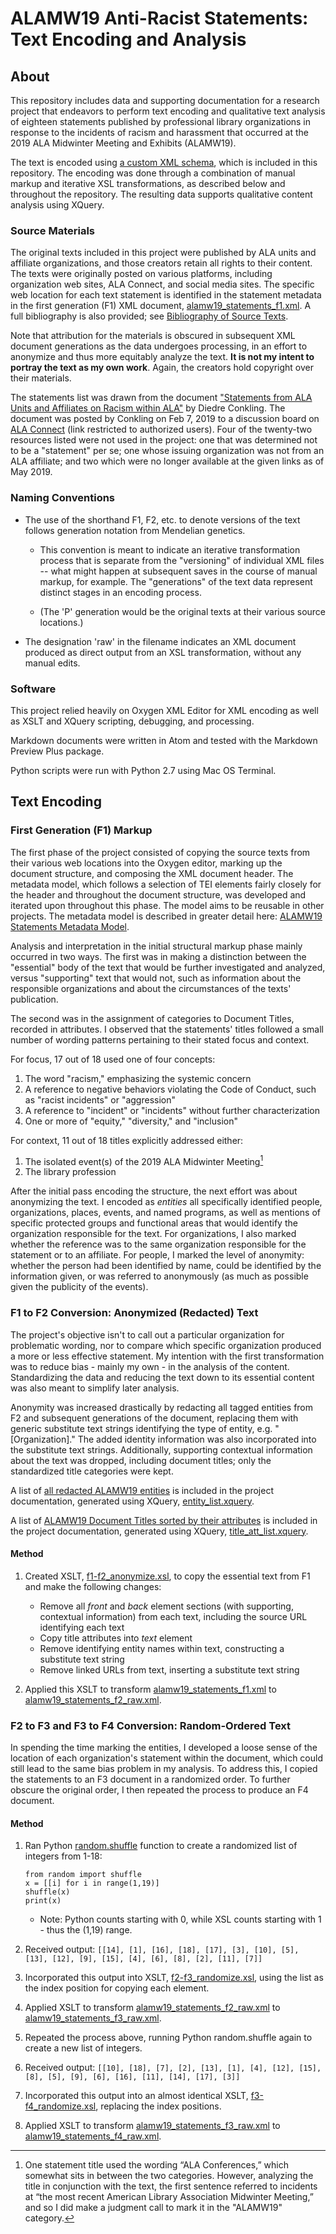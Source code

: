 
# ALAMW19 Anti-Racist Statements: Text Encoding and Analysis

## About

This repository includes data and supporting documentation for a research project that endeavors to perform text encoding and qualitative text analysis of eighteen statements published by professional library organizations in response to the incidents of racism and harassment that occurred at the 2019 ALA Midwinter Meeting and Exhibits (ALAMW19).

The text is encoded using [a custom XML schema](documentation/metadata_model.md), which is included in this repository. The encoding was done through a combination of manual markup and iterative XSL transformations, as described below and throughout the repository. The resulting data supports qualitative content analysis using XQuery.

### Source Materials   

The original texts included in this project were published by ALA units and affiliate organizations, and those creators retain all rights to their content. The texts were originally posted on various platforms, including organization web sites, ALA Connect, and social media sites. The specific web location for each text statement is identified in the statement metadata in the first generation (F1) XML document, [alamw19_statements_f1.xml](xml_generations/alamw19_statements_f1.xml). A full bibliography is also provided; see [Bibliography of Source Texts](documentation/bib_source_texts.md).

Note that attribution for the materials is obscured in subsequent XML document generations as the data undergoes processing, in an effort to anonymize and thus more equitably analyze the text. __It is not my intent to portray the text as my own work__. Again, the creators hold copyright over their materials.

The statements list was drawn from the document ["Statements from ALA Units and Affiliates on Racism within ALA"](https://docs.google.com/document/d/13IQd6EZCN5Z670y5G-2bpkUMnqpOE9KeWv0YD2ig6os) by Diedre Conkling. The document was posted by Conkling on Feb 7, 2019 to a discussion board on [ALA Connect](https://connect.ala.org/communities/community-home/digestviewer/viewthread?MessageKey=44874995-10d0-4ecf-85e0-3eb701250303&CommunityKey=927d02c1-673b-4e91-9911-8fdf8dc3407f&tab=digestviewer#bm44874995-10d0-4ecf-85e0-3eb701250303) (link restricted to authorized users). Four of the twenty-two resources listed were not used in the project: one that was determined not to be a "statement" per se; one whose issuing organization was not from an ALA affiliate; and two which were no longer available at the given links as of May 2019.

### Naming Conventions

* The use of the shorthand F1, F2, etc. to denote versions of the text follows generation notation from Mendelian genetics.

    * This convention is meant to indicate an iterative transformation process that is separate from the "versioning" of individual XML files -- what might happen at subsequent saves in the course of manual markup, for example. The "generations" of the text data represent distinct stages in an encoding process.

    * (The 'P' generation would be the original texts at their various source locations.)

* The designation 'raw' in the filename indicates an XML document produced as direct output from an XSL transformation, without any manual edits.

### Software

This project relied heavily on Oxygen XML Editor for XML encoding as well as XSLT and XQuery scripting, debugging, and processing.

Markdown documents were written in Atom and tested with the Markdown Preview Plus package.

Python scripts were run with Python 2.7 using Mac OS Terminal.

## Text Encoding  

### First Generation (F1) Markup

The first phase of the project consisted of copying the source texts from their various web locations into the Oxygen editor, marking up the document structure, and composing the XML document header. The metadata model, which follows a selection of TEI elements fairly closely for the header and throughout the document structure, was developed and iterated upon throughout this phase. The model aims to be reusable in other projects. The metadata model is described in greater detail here: [ALAMW19 Statements Metadata Model](documentation/metadata_model.md).

Analysis and interpretation in the initial structural markup phase mainly occurred in two ways. The first was in making a distinction between the "essential" body of the text that would be further investigated and analyzed, versus "supporting" text that would not, such as information about the responsible organizations and about the circumstances of the texts' publication.

The second was in the assignment of categories to Document Titles, recorded in attributes. I observed that the statements' titles followed a small number of wording patterns pertaining to their stated focus and context.

For focus, 17 out of 18 used one of four concepts:

1. The word "racism," emphasizing the systemic concern
1. A reference to negative behaviors violating the Code of Conduct, such as "racist incidents" or "aggression"
1. A reference to "incident" or "incidents" without further characterization
1. One or more of "equity," "diversity," and "inclusion"

For context, 11 out of 18 titles explicitly addressed either:

1. The isolated event(s) of the 2019 ALA Midwinter Meeting[^1]
1. The library profession

[^1]: One statement title used the wording “ALA Conferences,” which somewhat sits in between the two categories. However, analyzing the title in conjunction with the text, the first sentence referred to incidents at “the most recent American Library Association Midwinter Meeting,” and so I did make a judgment call to mark it in the "ALAMW19" category.

After the initial pass encoding the structure, the next effort was about anonymizing the text. I encoded as _entities_ all specifically identified people, organizations, places, events, and named programs, as well as mentions of specific protected groups and functional areas that would identify the organization responsible for the text. For organizations, I also marked whether the reference was to the same organization responsible for the statement or to an affiliate. For people, I marked the level of anonymity: whether the person had been identified by name, could be identified by the information given, or was referred to anonymously (as much as possible given the publicity of the events).

### F1 to F2 Conversion: Anonymized (Redacted) Text

The project's objective isn't to call out a particular organization for problematic wording, nor to compare which specific organization produced a more or less effective statement. My intention with the first transformation was to reduce bias - mainly my own - in the analysis of the content. Standardizing the data and reducing the text down to its essential content was also meant to simplify later analysis.

Anonymity was increased drastically by redacting all tagged entities from F2 and subsequent generations of the document, replacing them with generic substitute text strings identifying the type of entity, e.g. "[Organization]." The added identity information was also incorporated into the substitute text strings. Additionally, supporting contextual information about the text was dropped, including document titles; only the standardized title categories were kept.  

A list of [all redacted ALAMW19 entities](documentation/entity_list.html) is included in the project documentation, generated using XQuery, [entity_list.xquery](queries/entity_list.xquery).

A list of [ALAMW19 Document Titles sorted by their attributes](documentation/title_att_list.html) is included in the project documentation, generated using XQuery, [title_att_list.xquery](queries/title_att_list.xquery).

#### Method

1. Created XSLT, [f1-f2_anonymize.xsl](xsl_transforms/f1-f2_anonymize.xsl), to copy the essential text from F1 and make the following changes:
    * Remove all _front_ and _back_ element sections (with supporting, contextual information) from each text, including the source URL identifying each text
    * Copy title attributes into _text_ element
    * Remove identifying entity names within text, constructing a substitute text string
    * Remove linked URLs from text, inserting a substitute text string

1. Applied this XSLT to transform [alamw19_statements_f1.xml](xml_generations/alamw19_statements_f1.xml) to [alamw19_statements_f2_raw.xml](xml_generations/alamw19_statements_f2_raw.xml).

### F2 to F3 and F3 to F4 Conversion: Random-Ordered Text

In spending the time marking the entities, I developed a loose sense of the location of each organization's statement within the document, which could still lead to the same bias problem in my analysis. To address this, I copied the statements to an F3 document in a randomized order. To further obscure the original order, I then repeated the process to produce an F4 document.

#### Method

1. Ran Python [random.shuffle](https://docs.python.org/3/library/random.html#random.shuffle) function to create a randomized list of integers from 1-18:
    ```
    from random import shuffle
    x = [[i] for i in range(1,19)]
    shuffle(x)
    print(x)
    ```
    * Note: Python counts starting with 0, while XSL counts starting with 1 - thus the (1,19) range.

1. Received output: `[[14], [1], [16], [18], [17], [3], [10], [5], [13], [12], [9], [15], [4], [6], [8], [2], [11], [7]]`

1. Incorporated this output into XSLT, [f2-f3_randomize.xsl](xsl_transforms/f2-f3_randomize.xsl), using the list as the index position for copying each <statement> element.

1. Applied XSLT to transform [alamw19_statements_f2_raw.xml](xml_generations/alamw19_statements_f2_raw.xml) to [alamw19_statements_f3_raw.xml](xml_generations/alamw19_statements_f3_raw.xml).

1. Repeated the process above, running Python random.shuffle again to create a new list of integers.

1. Received output: `[[10], [18], [7], [2], [13], [1], [4], [12], [15], [8], [5], [9], [6], [16], [11], [14], [17], [3]]`

1. Incorporated this output into an almost identical XSLT, [f3-f4_randomize.xsl](xsl_transforms/f3-f4_randomize.xsl), replacing the index positions.

1. Applied XSLT to transform [alamw19_statements_f3_raw.xml](xml_generations/alamw19_statements_f3_raw.xml) to [alamw19_statements_f4_raw.xml](xml_generations/alamw19_statements_f4_raw.xml).
